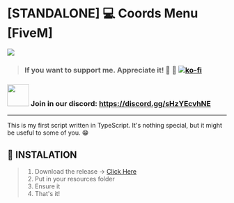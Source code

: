 # [STANDALONE] 💻 Coords Menu [FiveM]

<img src="https://i.imgur.com/JZ4Gddz.png">

>### If you want to support me. Appreciate it! 🙌  🙌 [![ko-fi](https://ko-fi.com/img/githubbutton_sm.svg)](https://ko-fi.com/M4M4P27ID)
### <img src="https://assets-global.website-files.com/6257adef93867e50d84d30e2/636e0a6a49cf127bf92de1e2_icon_clyde_blurple_RGB.png" style="width: 50px;"> Join in our discord: https://discord.gg/sHzYEcvhNE
---

This is my first script written in TypeScript. It's nothing special, but it might be useful to some of you. 😁 

## 💾 INSTALATION
>1. Download the release -> [Click Here](https://github.com/LoRDWiZz/ld_coordsmenu/releases/tag/v.1.0.0)
>2. Put in your resources folder
>3. Ensure it
>4. That's it!

